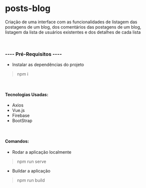 # posts-blog
Criação de uma interface com as funcionalidades de listagem das postagens de um blog, dos comentários das postagens de um blog, listagem da lista de usuários existentes e dos detalhes de cada lista

<br/>

### ---- Pré-Requisitos ----
- Instalar as dependências do projeto
> npm i

<br/>

#### **Tecnologias Usadas**:
- Axios
- Vue.js
- Firebase
- BootStrap

<br/>

#### **Comandos**:
- Rodar a aplicação localmente
> npm run serve
- Buildar a aplicação
> npm run build
